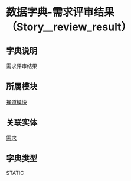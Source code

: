 # 数据字典-需求评审结果（Story__review_result）
## 字典说明
需求评审结果

## 所属模块
[禅道模块](../module/zentao)

## 关联实体
[需求](../module/zentao/Story)

## 字典类型
STATIC



